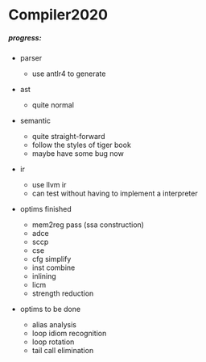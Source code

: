 # Compiler2020
##### progress:

- parser 

  - use antlr4 to generate
- ast
  - quite normal
- semantic
  - quite straight-forward
  - follow the styles of tiger book
  - maybe have some bug now
- ir
  - use llvm ir
  - can test without having to implement a interpreter
- optims finished
  - mem2reg pass (ssa construction)
  - adce
  - sccp
  - cse
  - cfg simplify
  - inst combine
  - inlining
  - licm
  - strength reduction
- optims to be done  
  - alias analysis
  - loop idiom recognition
  - loop rotation
  - tail call elimination